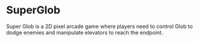 # SuperGlob
Super Glob is a 2D pixel arcade game where players need to control Glob to dodge enemies and manipulate elevators to reach the endpoint.

